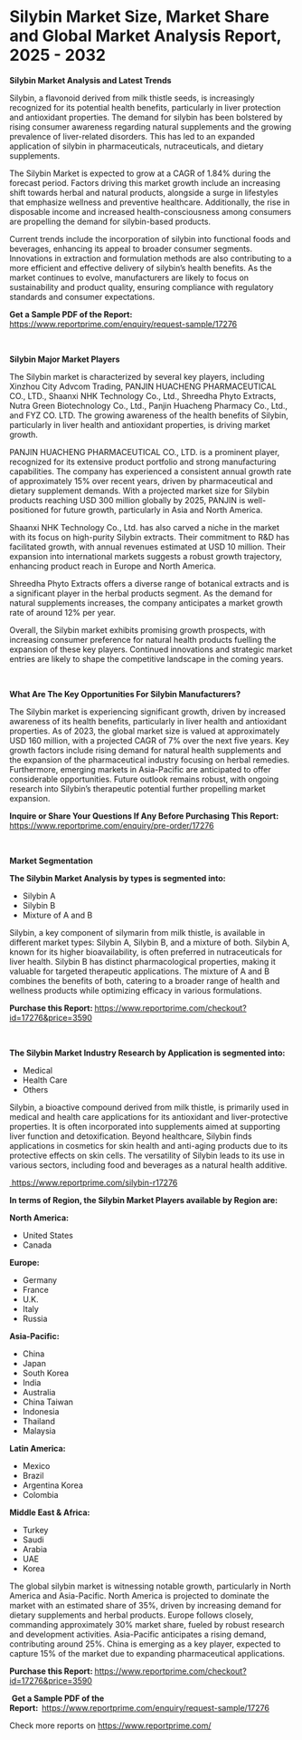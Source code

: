 <p><h1>Silybin Market Size, Market Share and Global Market Analysis Report, 2025 - 2032</h1></p><p><strong>Silybin Market Analysis and Latest Trends</strong></p>
<p><p>Silybin, a flavonoid derived from milk thistle seeds, is increasingly recognized for its potential health benefits, particularly in liver protection and antioxidant properties. The demand for silybin has been bolstered by rising consumer awareness regarding natural supplements and the growing prevalence of liver-related disorders. This has led to an expanded application of silybin in pharmaceuticals, nutraceuticals, and dietary supplements.</p><p>The Silybin Market is expected to grow at a CAGR of 1.84% during the forecast period. Factors driving this market growth include an increasing shift towards herbal and natural products, alongside a surge in lifestyles that emphasize wellness and preventive healthcare. Additionally, the rise in disposable income and increased health-consciousness among consumers are propelling the demand for silybin-based products.</p><p>Current trends include the incorporation of silybin into functional foods and beverages, enhancing its appeal to broader consumer segments. Innovations in extraction and formulation methods are also contributing to a more efficient and effective delivery of silybin’s health benefits. As the market continues to evolve, manufacturers are likely to focus on sustainability and product quality, ensuring compliance with regulatory standards and consumer expectations.</p></p>
<p><strong>Get a Sample PDF of the Report:&nbsp;</strong> <a href="https://www.reportprime.com/enquiry/request-sample/17276?utm_campaign=3045&utm_medium=2&utm_source=Github&utm_content=ia&utm_term=24032025&utm_id=silybin">https://www.reportprime.com/enquiry/request-sample/17276</a></p>
<p>&nbsp;</p>
<p><strong>Silybin Major Market Players</strong></p>
<p><p>The Silybin market is characterized by several key players, including Xinzhou City Advcom Trading, PANJIN HUACHENG PHARMACEUTICAL CO., LTD., Shaanxi NHK Technology Co., Ltd., Shreedha Phyto Extracts, Nutra Green Biotechnology Co., Ltd., Panjin Huacheng Pharmacy Co., Ltd., and FYZ CO. LTD. The growing awareness of the health benefits of Silybin, particularly in liver health and antioxidant properties, is driving market growth.</p><p>PANJIN HUACHENG PHARMACEUTICAL CO., LTD. is a prominent player, recognized for its extensive product portfolio and strong manufacturing capabilities. The company has experienced a consistent annual growth rate of approximately 15% over recent years, driven by pharmaceutical and dietary supplement demands. With a projected market size for Silybin products reaching USD 300 million globally by 2025, PANJIN is well-positioned for future growth, particularly in Asia and North America.</p><p>Shaanxi NHK Technology Co., Ltd. has also carved a niche in the market with its focus on high-purity Silybin extracts. Their commitment to R&D has facilitated growth, with annual revenues estimated at USD 10 million. Their expansion into international markets suggests a robust growth trajectory, enhancing product reach in Europe and North America.</p><p>Shreedha Phyto Extracts offers a diverse range of botanical extracts and is a significant player in the herbal products segment. As the demand for natural supplements increases, the company anticipates a market growth rate of around 12% per year.</p><p>Overall, the Silybin market exhibits promising growth prospects, with increasing consumer preference for natural health products fuelling the expansion of these key players. Continued innovations and strategic market entries are likely to shape the competitive landscape in the coming years.</p></p>
<p>&nbsp;</p>
<p><strong>What Are The Key Opportunities For Silybin Manufacturers?</strong></p>
<p><p>The Silybin market is experiencing significant growth, driven by increased awareness of its health benefits, particularly in liver health and antioxidant properties. As of 2023, the global market size is valued at approximately USD 160 million, with a projected CAGR of 7% over the next five years. Key growth factors include rising demand for natural health supplements and the expansion of the pharmaceutical industry focusing on herbal remedies. Furthermore, emerging markets in Asia-Pacific are anticipated to offer considerable opportunities. Future outlook remains robust, with ongoing research into Silybin’s therapeutic potential further propelling market expansion.</p></p>
<p><strong>Inquire or Share Your Questions If Any Before Purchasing This Report:</strong> <a href="https://www.reportprime.com/enquiry/pre-order/17276?utm_campaign=3045&utm_medium=2&utm_source=Github&utm_content=ia&utm_term=24032025&utm_id=silybin">https://www.reportprime.com/enquiry/pre-order/17276</a></p>
<p>&nbsp;</p>
<p><strong>Market Segmentation</strong></p>
<p><strong>The Silybin Market Analysis by types is segmented into:</strong></p>
<p><ul><li>Silybin A</li><li>Silybin B</li><li>Mixture of A and B</li></ul></p>
<p><p>Silybin, a key component of silymarin from milk thistle, is available in different market types: Silybin A, Silybin B, and a mixture of both. Silybin A, known for its higher bioavailability, is often preferred in nutraceuticals for liver health. Silybin B has distinct pharmacological properties, making it valuable for targeted therapeutic applications. The mixture of A and B combines the benefits of both, catering to a broader range of health and wellness products while optimizing efficacy in various formulations.</p></p>
<p><strong>Purchase this Report:&nbsp;</strong><a href="https://www.reportprime.com/checkout?id=17276&price=3590&utm_campaign=3045&utm_medium=2&utm_source=Github&utm_content=ia&utm_term=24032025&utm_id=silybin">https://www.reportprime.com/checkout?id=17276&price=3590</a></p>
<p>&nbsp;</p>
<p><strong>The Silybin Market Industry Research by Application is segmented into:</strong></p>
<p><ul><li>Medical</li><li>Health Care</li><li>Others</li></ul></p>
<p><p>Silybin, a bioactive compound derived from milk thistle, is primarily used in medical and health care applications for its antioxidant and liver-protective properties. It is often incorporated into supplements aimed at supporting liver function and detoxification. Beyond healthcare, Silybin finds applications in cosmetics for skin health and anti-aging products due to its protective effects on skin cells. The versatility of Silybin leads to its use in various sectors, including food and beverages as a natural health additive.</p></p>
<p><a href="https://www.reportprime.com/silybin-r17276?utm_campaign=3045&utm_medium=2&utm_source=Github&utm_content=ia&utm_term=24032025&utm_id=silybin">&nbsp;https://www.reportprime.com/silybin-r17276</a></p>
<p><strong>In terms of Region, the Silybin Market Players available by Region are:</strong></p>
<p>
    <p> <strong> North America: </strong>
        <ul>
            <li>United States</li>
            <li>Canada</li>
        </ul>
        </p> 
    <p> <strong> Europe: </strong>
        <ul>
            <li>Germany</li>
            <li>France</li>
            <li>U.K.</li>
            <li>Italy</li>
            <li>Russia</li>
        </ul>
        </p> 
    <p> <strong> Asia-Pacific: </strong>
        <ul>
            <li>China</li>
            <li>Japan</li>
            <li>South Korea</li>
            <li>India</li>
            <li>Australia</li>
            <li>China Taiwan</li>
            <li>Indonesia</li>
            <li>Thailand</li>
            <li>Malaysia</li>
        </ul>
        </p> 
    <p> <strong> Latin America: </strong>
        <ul>
            <li>Mexico</li>
            <li>Brazil</li>
            <li>Argentina Korea</li>
            <li>Colombia</li>
        </ul>
        </p> 
    <p> <strong> Middle East & Africa: </strong>
        <ul>
            <li>Turkey</li>
            <li>Saudi</li>
            <li>Arabia</li>
            <li>UAE</li>
            <li>Korea</li>
        </ul>
    </p>
    </p>
<p><p>The global silybin market is witnessing notable growth, particularly in North America and Asia-Pacific. North America is projected to dominate the market with an estimated share of 35%, driven by increasing demand for dietary supplements and herbal products. Europe follows closely, commanding approximately 30% market share, fueled by robust research and development activities. Asia-Pacific anticipates a rising demand, contributing around 25%. China is emerging as a key player, expected to capture 15% of the market due to expanding pharmaceutical applications.</p></p>
<p><strong>Purchase this Report: </strong><a href="https://www.reportprime.com/checkout?id=17276&price=3590&utm_campaign=3045&utm_medium=2&utm_source=Github&utm_content=ia&utm_term=24032025&utm_id=silybin">https://www.reportprime.com/checkout?id=17276&price=3590</a></p>
<p>&nbsp;<strong>Get a Sample PDF of the Report:&nbsp;&nbsp;</strong><a href="https://www.reportprime.com/enquiry/request-sample/17276?utm_campaign=3045&utm_medium=2&utm_source=Github&utm_content=ia&utm_term=24032025&utm_id=silybin">https://www.reportprime.com/enquiry/request-sample/17276</a></p>
<p><strong></strong></p>
<p>Check more reports on <a href="https://www.reportprime.com/?utm_campaign=3045&utm_medium=2&utm_source=Github&utm_content=ia&utm_term=24032025&utm_id=silybin">https://www.reportprime.com/</a></p>